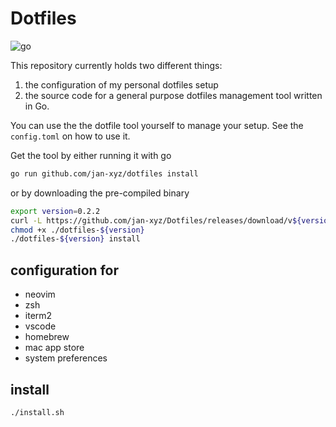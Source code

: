 # Dotfiles
![go](https://github.com/jan-xyz/Dotfiles/workflows/go/badge.svg)

This repository currently holds two different things:
1. the configuration of my personal dotfiles setup
1. the source code for a general purpose dotfiles management tool written in Go.

You can use the the dotfile tool yourself to manage your setup. See the 
`config.toml` on how to use it.

Get the tool by either running it with go
```sh
go run github.com/jan-xyz/dotfiles install
```

or by downloading the pre-compiled binary
```sh
export version=0.2.2
curl -L https://github.com/jan-xyz/Dotfiles/releases/download/v${version}/dotfiles-Darwin-x86_64.gz | gzip -N -d > dotfiles-${version}
chmod +x ./dotfiles-${version}
./dotfiles-${version} install
```

## configuration for
* neovim
* zsh
* iterm2
* vscode
* homebrew
* mac app store
* system preferences


## install
```sh
./install.sh
```
